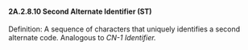 #### 2A.2.8.10 Second Alternate Identifier (ST)

Definition: A sequence of characters that uniquely identifies a second alternate code. Analogous to _CN-1 Identifier._
